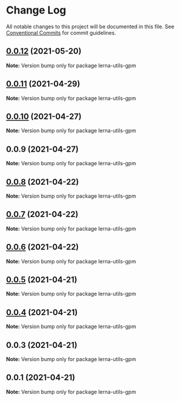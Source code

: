 # Change Log

All notable changes to this project will be documented in this file.
See [Conventional Commits](https://conventionalcommits.org) for commit guidelines.

## [0.0.12](https://github.com/imcuttle/lerna-commands/compare/lerna-utils-gpm@0.0.11...lerna-utils-gpm@0.0.12) (2021-05-20)

**Note:** Version bump only for package lerna-utils-gpm





## [0.0.11](https://github.com/imcuttle/lerna-commands/compare/lerna-utils-gpm@0.0.10...lerna-utils-gpm@0.0.11) (2021-04-29)

**Note:** Version bump only for package lerna-utils-gpm





## [0.0.10](https://github.com/imcuttle/lerna-commands/compare/lerna-utils-gpm@0.0.9...lerna-utils-gpm@0.0.10) (2021-04-27)

**Note:** Version bump only for package lerna-utils-gpm





## 0.0.9 (2021-04-27)

**Note:** Version bump only for package lerna-utils-gpm





## [0.0.8](https://github.com/imcuttle/lerna-commands/compare/v0.0.6...v0.0.8) (2021-04-22)

**Note:** Version bump only for package lerna-utils-gpm





## [0.0.7](https://github.com/imcuttle/lerna-commands/compare/v0.0.6...v0.0.7) (2021-04-22)

**Note:** Version bump only for package lerna-utils-gpm





## [0.0.6](https://github.com/imcuttle/lerna-commands/compare/v0.0.5...v0.0.6) (2021-04-22)

**Note:** Version bump only for package lerna-utils-gpm





## [0.0.5](https://github.com/imcuttle/lerna-commands/compare/v0.0.4...v0.0.5) (2021-04-21)

**Note:** Version bump only for package lerna-utils-gpm





## [0.0.4](https://github.com/imcuttle/lerna-commands/compare/v0.0.3...v0.0.4) (2021-04-21)

**Note:** Version bump only for package lerna-utils-gpm





## 0.0.3 (2021-04-21)

**Note:** Version bump only for package lerna-utils-gpm





## 0.0.1 (2021-04-21)

**Note:** Version bump only for package lerna-utils-gpm
